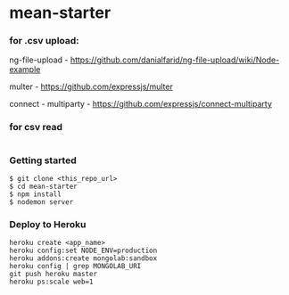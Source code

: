 mean-starter
=====

### for .csv upload:

ng-file-upload - https://github.com/danialfarid/ng-file-upload/wiki/Node-example

multer - https://github.com/expressjs/multer

connect - multiparty - https://github.com/expressjs/connect-multiparty

### for csv read

```
```




### Getting started
```
$ git clone <this_repo_url>
$ cd mean-starter
$ npm install
$ nodemon server
```

### Deploy to Heroku
```
heroku create <app_name>
heroku config:set NODE_ENV=production
heroku addons:create mongolab:sandbox 
heroku config | grep MONGOLAB_URI
git push heroku master
heroku ps:scale web=1
```
